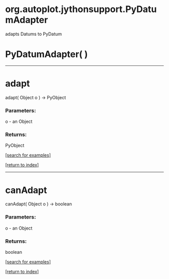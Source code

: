 # org.autoplot.jythonsupport.PyDatumAdapter

adapts Datums to PyDatum

# PyDatumAdapter( )


***
<a name="adapt"></a>
# adapt
adapt( Object o ) &rarr; PyObject



### Parameters:
o - an Object

### Returns:
PyObject


<a href="https://github.com/autoplot/dev/search?q=adapt&unscoped_q=adapt">[search for examples]</a>

<a href="https://github.com/autoplot/documentation/blob/master/javadoc/index-all.md">[return to index]</a>

***
<a name="canAdapt"></a>
# canAdapt
canAdapt( Object o ) &rarr; boolean



### Parameters:
o - an Object

### Returns:
boolean


<a href="https://github.com/autoplot/dev/search?q=canAdapt&unscoped_q=canAdapt">[search for examples]</a>

<a href="https://github.com/autoplot/documentation/blob/master/javadoc/index-all.md">[return to index]</a>


